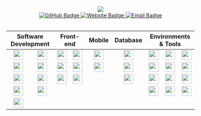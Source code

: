 <div align="center">
    <img src="https://readme-typing-svg.herokuapp.com?font=Fira+Code&size=32&duration=2800&color=61afef&center=true&vCenter=true&width=600&height=100&lines=mhommet;Fullstack+Developer" />
</div>

<div align="center">
    <a href="https://github.com/mhommet">
        <img src="https://img.shields.io/badge/GitHub-mhommet-61afef?style=for-the-badge&logo=github&logoColor=white" alt="GitHub Badge" />
    </a>
    <a href="https://hommet.ch">
        <img src="https://img.shields.io/badge/Website-hommet.ch-e5c07b?style=for-the-badge&logo=safari&logoColor=white" alt="Website Badge" />
    </a>
    <a href="mailto:milan.hommet@protonmail.com">
        <img src="https://img.shields.io/badge/Email-Contact_Me-61afef?style=for-the-badge&logo=gmail&logoColor=white" alt="Email Badge" />
    </a>
</div>

<br>

<div style="display: block;">
<table align="center" style="width: 100%;">
 <thead>
    <tr>
     <th colspan="2" align="center"><b>Software Development</b></th>
     <th colspan="2" align="center"><b>Front-end</b></th>
     <th colspan="1" align="center"><b>Mobile</b></th>
     <th colspan="1" align="center"><b>Database</b></th>
     <th colspan="3" align="center"><b>Environments & Tools</b></th>
    </tr>
 </thead>
 <tbody>
    <tr>
     <td align="center"><a title="Typescript" href=https://www.typescriptlang.org target="_blank" /><img align="center" width="26px" src="https://api.iconify.design/akar-icons:typescript-fill.svg?color=%23e5c07b&height=26" target="_blank" /></a></td>
     <td align="center"><a href=https://docs.microsoft.com/dotnet/csharp/tour-of-csharp/ title="C#"><img align="center" width="26px" src="https://api.iconify.design/simple-icons:csharp.svg?color=%23e5c07b&height=26" target="_blank" /></a></td>
     <td align="center"><a href=https://reactjs.org title="React"><img align="center" width="26px" src="https://api.iconify.design/simple-icons:react.svg?color=%23e5c07b&height=26" target="_blank" /></a></td>
     <td align="center"><a href=https://vuejs.org/ title="Vue.js"><img align="center" width="26px" src="https://api.iconify.design/simple-icons:vuedotjs.svg?color=%23e5c07b&height=26" target="_blank" /></a></td>
     <td align="center"><a href=https://flutter.dev/ title="Flutter"><img align="center" width="26px" src="https://api.iconify.design/simple-icons:flutter.svg?color=%23e5c07b&height=26" target="_blank" /></a></td>
     <td align="center"><a href=https://www.mongodb.com title="MongoDB"><img align="center" width="26px" src="https://api.iconify.design/simple-icons:mongodb.svg?color=%23e5c07b&height=26" target="_blank" /></a></td>
     <td align="center"><a href=https://git-scm.com/ title="Git"><img align="center" width="26px" src="https://api.iconify.design/simple-icons:git.svg?color=%23e5c07b&height=26" target="_blank" /></a></td>
     <td align="center"><a href=https://github.com/ title="GitHub"><img align="center" width="26px" src="https://api.iconify.design/simple-icons:github.svg?color=%23e5c07b&height=26" target="_blank" /></a></td>
     <td align="center"><a href=https://about.gitlab.com/ title="GitLab"><img align="center" width="26px" src="https://api.iconify.design/simple-icons:gitlab.svg?color=%23e5c07b&height=26" target="_blank" /></a></td>
    </tr>
    <tr>
     <td align="center"><a href=https://developer.mozilla.org/en-US/docs/Web/JavaScript title="JavaScript"><img align="center" width="26px" src="https://api.iconify.design/simple-icons:javascript.svg?color=%2361afef&height=26" target="_blank" /></a></td>
     <td align="center"><a href=https://golang.org/ title="Go"><img align="center" width="26px" src="https://api.iconify.design/simple-icons:go.svg?color=%2361afef&height=26" target="_blank" /></a></td>
     <td align="center"><a href=https://nextjs.org/ title="NextJS"><img align="center" width="26px" src="https://api.iconify.design/simple-icons:nextdotjs.svg?color=%2361afef&height=26" target="_blank" /></a></td>
     <td align="center"><a title="SASS" href=https://sass-lang.com target="_blank" /><img align="center" width="26px" src="https://api.iconify.design/simple-icons:sass.svg?color=%2361afef&height=26" target="_blank" /></a></td>
     <td align="center"><a href=https://reactnative.dev/ title="React Native"><img align="center" width="26px" src="https://api.iconify.design/simple-icons:react.svg?color=%2361afef&height=26" target="_blank" /></a></td>
     <td align="center"><a href=https://www.mysql.com/ title="MySQL"><img align="center" width="26px" src="https://api.iconify.design/simple-icons:mysql.svg?color=%2361afef&height=26" target="_blank" /></a></td>
     <td align="center"><a href=https://docker.com/ title="Docker"><img align="center" width="26px" src="https://api.iconify.design/simple-icons:docker.svg?color=%2361afef&height=26" target="_blank" /></a></td>
     <td align="center"><a href=https://www.nginx.com/ title="Nginx"><img align="center" width="26px" src="https://api.iconify.design/simple-icons:nginx.svg?color=%2361afef&height=26" target="_blank" /></a></td>
     <td align="center"><a href=https://www.kernel.org/ title="Linux"><img align="center" width="26px" src="https://api.iconify.design/simple-icons:linux.svg?color=%2361afef&height=26" target="_blank" /></a></td>
    </tr>
    <tr>
     <td align="center"><a href=https://www.python.org/ title="Python"><img align="center" width="26px" src="https://api.iconify.design/simple-icons:python.svg?color=%23e5c07b&height=26" target="_blank" /></a></td>
     <td align="center"><a href=https://symfony.com/ title="Symfony"><img align="center" width="26px" src="https://api.iconify.design/simple-icons:symfony.svg?color=%23e5c07b&height=26" target="_blank" /></a></td>
     <td align="center"><a href=https://tailwindcss.com/ title="Tailwind CSS"><img align="center" width="26px" src="https://api.iconify.design/simple-icons:tailwindcss.svg?color=%23e5c07b&height=26" target="_blank" /></a></td>
     <td align="center"><a href=https://getbootstrap.com/ title="Bootstrap"><img align="center" width="26px" src="https://api.iconify.design/simple-icons:bootstrap.svg?color=%23e5c07b&height=26" target="_blank" /></a></td>
     <td align="center"></td>
     <td align="center"><a href=https://www.postgresql.org/ title="SQL Databases (PostgreSQL)"><img align="center" width="26px" src="https://api.iconify.design/carbon:sql.svg?color=%23e5c07b&height=26" target="_blank" /></a></td>
     <td align="center"><a href=https://vim.org/ title="Vim"><img align="center" width="26px" src="https://api.iconify.design/simple-icons:vim.svg?color=%23e5c07b&height=26" target="_blank" /></a></td>
     <td align="center"><a href=https://github.com/tmux/tmux/wiki title="Tmux"><img align="center" width="26px" src="https://api.iconify.design/simple-icons:tmux.svg?color=%23e5c07b&height=26" target="_blank" /></a></td>
     <td align="center"><a href=https://www.npmjs.com/ title="NPM"><img align="center" width="26px" src="https://api.iconify.design/simple-icons:npm.svg?color=%23e5c07b&height=26" target="_blank" /></a></td>
    </tr>
    <tr>
     <td align="center"><a href=https://flask.palletsprojects.com/ title="Flask"><img align="center" width="26px" src="https://api.iconify.design/simple-icons:flask.svg?color=%2361afef&height=26" target="_blank" /></a></td>
     <td align="center"><a href=https://www.electronjs.org/ title="Electron"><img align="center" width="26px" src="https://api.iconify.design/simple-icons:electron.svg?color=%2361afef&height=26" target="_blank" /></a></td>
     <td align="center"></td>
     <td align="center"></td>
     <td align="center"></td>
     <td align="center"></td>
     <td align="center"><a href=https://discord.com/developers/docs/intro title="Discord"><img align="center" width="26px" src="https://api.iconify.design/simple-icons:discord.svg?color=%2361afef&height=26" target="_blank" /></a></td>
     <td align="center"><a href=https://mochajs.org/ title="Mocha"><img align="center" width="26px" src="https://api.iconify.design/simple-icons:mocha.svg?color=%2361afef&height=26" target="_blank" /></a></td>
     <td align="center"><a href=https://www.cypress.io/ title="Cypress"><img align="center" width="26px" src="https://api.iconify.design/simple-icons:cypress.svg?color=%2361afef&height=26" target="_blank" /></a></td>
    </tr>
    <tr>
     <td align="center"><a href=https://www.php.net/ title="PHP"><img align="center" width="26px" src="https://api.iconify.design/simple-icons:php.svg?color=%23e5c07b&height=26" target="_blank" /></a></td>
     <td align="center"></td>
     <td align="center"></td>
     <td align="center"></td>
     <td align="center"></td>
     <td align="center"></td>
     <td align="center"></td>
     <td align="center"></td>
     <td align="center"></td>
    </tr>
 </tbody>
</table>
</div>
<br>
